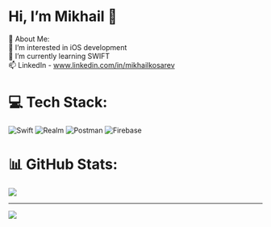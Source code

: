 # Hi, I’m Mikhail 👋

💫 About Me:
<br>👀 I’m interested in iOS development<br>🌱 I’m currently learning SWIFT<br>📫 LinkedIn - www.linkedin.com/in/mikhailkosarev

# 💻 Tech Stack:
![Swift](https://img.shields.io/badge/swift-F54A2A?style=for-the-badge&logo=swift&logoColor=white) ![Realm](https://img.shields.io/badge/Realm-39477F?style=for-the-badge&logo=realm&logoColor=white) ![Postman](https://img.shields.io/badge/Postman-FF6C37?style=for-the-badge&logo=postman&logoColor=white) ![Firebase](https://img.shields.io/badge/firebase-%23039BE5.svg?style=for-the-badge&logo=firebase)
<br>

# 📊 GitHub Stats:
![](https://github-readme-streak-stats.herokuapp.com/?user=mikhailkosarev&theme=tokyonight&hide_border=false)<br/>

---
[![](https://visitcount.itsvg.in/api?id=mikhailkosarev&icon=1&color=9)](https://visitcount.itsvg.in)

<!---
MikhailKosarev/MikhailKosarev is a ✨ special ✨ repository because its `README.md` (this file) appears on your GitHub profile.
You can click the Preview link to take a look at your changes.
--->
